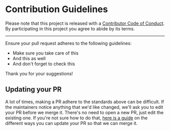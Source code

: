 # Contribution Guidelines

Please note that this project is released with a
[Contributor Code of Conduct](https://github.com/YOURLS/.github/blob/master/CODE_OF_CONDUCT.md). By participating in this
project you agree to abide by its terms.

---

Ensure your pull request adheres to the following guidelines:

- Make sure you take care of this
- And this as well
- And don't forget to check this

Thank you for your suggestions!


## Updating your PR

A lot of times, making a PR adhere to the standards above can be difficult.
If the maintainers notice anything that we'd like changed, we'll ask you to
edit your PR before we merge it. There's no need to open a new PR, just edit
the existing one. If you're not sure how to do that,
[here is a guide](https://github.com/RichardLitt/knowledge/blob/master/github/amending-a-commit-guide.md)
on the different ways you can update your PR so that we can merge it.
